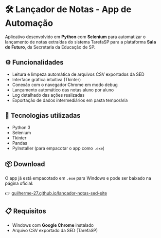 # 🛠️ Lançador de Notas - App de Automação

Aplicativo desenvolvido em **Python** com **Selenium** para automatizar o lançamento de notas extraídas do sistema TarefaSP para a plataforma **Sala do Futuro**, da Secretaria da Educação de SP.

## ⚙️ Funcionalidades

- Leitura e limpeza automática de arquivos CSV exportados da SED
- Interface gráfica intuitiva (Tkinter)
- Conexão com o navegador Chrome em modo debug
- Lançamento automático das notas aluno por aluno
- Log detalhado das ações realizadas
- Exportação de dados intermediários em pasta temporária

## 🧪 Tecnologias utilizadas

- Python 3
- Selenium
- Tkinter
- Pandas
- PyInstaller (para empacotar o app como `.exe`)

## 📦 Download

O app já está empacotado em `.exe` para Windows e pode ser baixado na página oficial:

👉 [guilherme-27.github.io/lancador-notas-sed-site](https://guilherme-27.github.io/lancador-notas-sed-site/)

## 📋 Requisitos

- Windows com **Google Chrome** instalado
- Arquivo CSV exportado da SED (TarefaSP)